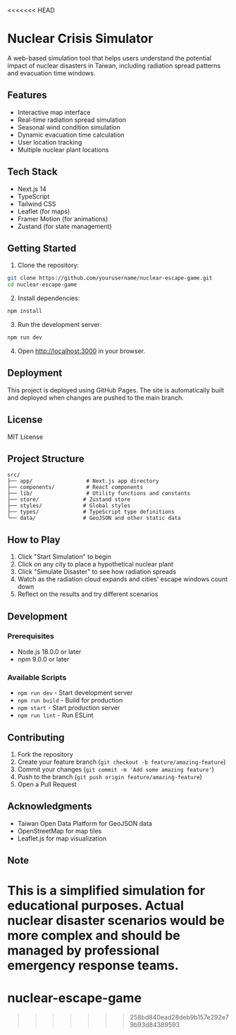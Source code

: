 <<<<<<< HEAD
# Nuclear Crisis Simulator

A web-based simulation tool that helps users understand the potential impact of nuclear disasters in Taiwan, including radiation spread patterns and evacuation time windows.

## Features

- Interactive map interface
- Real-time radiation spread simulation
- Seasonal wind condition simulation
- Dynamic evacuation time calculation
- User location tracking
- Multiple nuclear plant locations

## Tech Stack

- Next.js 14
- TypeScript
- Tailwind CSS
- Leaflet (for maps)
- Framer Motion (for animations)
- Zustand (for state management)

## Getting Started

1. Clone the repository:
```bash
git clone https://github.com/yourusername/nuclear-escape-game.git
cd nuclear-escape-game
```

2. Install dependencies:
```bash
npm install
```

3. Run the development server:
```bash
npm run dev
```

4. Open [http://localhost:3000](http://localhost:3000) in your browser.

## Deployment

This project is deployed using GitHub Pages. The site is automatically built and deployed when changes are pushed to the main branch.

## License

MIT License

## Project Structure

```
src/
├── app/                 # Next.js app directory
├── components/          # React components
├── lib/                 # Utility functions and constants
├── store/              # Zustand store
├── styles/             # Global styles
├── types/              # TypeScript type definitions
└── data/               # GeoJSON and other static data
```

## How to Play

1. Click "Start Simulation" to begin
2. Click on any city to place a hypothetical nuclear plant
3. Click "Simulate Disaster" to see how radiation spreads
4. Watch as the radiation cloud expands and cities' escape windows count down
5. Reflect on the results and try different scenarios

## Development

### Prerequisites

- Node.js 18.0.0 or later
- npm 9.0.0 or later

### Available Scripts

- `npm run dev` - Start development server
- `npm run build` - Build for production
- `npm start` - Start production server
- `npm run lint` - Run ESLint

## Contributing

1. Fork the repository
2. Create your feature branch (`git checkout -b feature/amazing-feature`)
3. Commit your changes (`git commit -m 'Add some amazing feature'`)
4. Push to the branch (`git push origin feature/amazing-feature`)
5. Open a Pull Request

## Acknowledgments

- Taiwan Open Data Platform for GeoJSON data
- OpenStreetMap for map tiles
- Leaflet.js for map visualization

## Note

This is a simplified simulation for educational purposes. Actual nuclear disaster scenarios would be more complex and should be managed by professional emergency response teams.
=======
# nuclear-escape-game
>>>>>>> 258bd840ead28deb9b157e292e79b93d84389593

